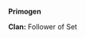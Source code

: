 <!-- TITLE: Anwar -->
<!-- SUBTITLE: Anwar, the man who makes things happen -->

**Primogen**

**Clan:** Follower of Set